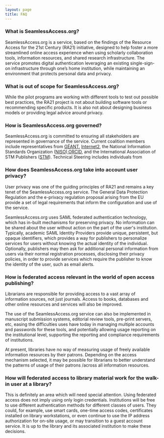 ```yaml
---
layout: page
title: FAQ
---
```


### What is SeamlessAccess.org?

SeamlessAccess.org is a service, based on the findings of the Resource Access for the 21st Century (RA21) initiative, designed to help foster a more streamlined online access experience when using scholarly collaboration tools, information resources, and shared research infrastructure. The service promotes digital authentication leveraging an existing single-sign-on infrastructure through one’s home institution, while maintaining an environment that protects personal data and privacy.



### What is out of scope for SeamlessAccess.org?

While the pilot programs are working with different tools to test out possible best practices, the RA21 project is not about building software tools or recommending specific products. It is also not about designing business models or providing legal advice around privacy.

### How is SeamlessAccess.org governed?

SeamlessAccess.org is committed to ensuring all stakeholders are represented in governance of the service. Current coalition members include representatives from [GÉANT](https://geant.org), [Internet2](https://internet2.edu), the National Information Standards Organization ([NISO](https://niso.org)),[ORCID](https://orcid.org), and the International Association of STM Publishers ([STM](https://stm-assoc.org)). Technical Steering includes individuals from 


### How does SeamlessAccess.org take into account user privacy?

User privacy was one of the guiding principles of RA21 and remains a key tenet of the SeamlessAccess.org service. The General Data Protection Regulation and the e-privacy regulation proposal arising from the EU provide a set of legal requirements that inform the configuration and use of the service. 

SeamlessAccess.org uses SAML federated authentication technology, which has in-built mechanisms for preserving privacy. No information can be shared about the user without action on the part of the user's institution. Typically, academic SAML Identity Providers provide unique, persistent, but opaque identifiers, which provides a way for publishers to personalize services for users without knowing the actual identity of the individual. Optionally, publishers may then ask for additional personal information from users via their normal registration processes, disclosing their privacy policies, in order to provide services which require the publisher to know the identity of the user, such as email alerts.

### How is federated access relevant in the world of open access publishing?

Librarians are responsible for providing access to a vast array of information sources, not just journals. Access to books, databases and other online resources and services will also be improved.

The use of the SeamlessAccess.org service can also be implemented in manuscript submission systems, editorial review tools, pre-print servers, etc, easing the difficulties uses have today in managing multiple accounts and passwords for these tools, and potentially allowing usage reporting on the institutional level, supporting the reporting and compliance requirements of institutions.

At present, libraries have no way of measuring usage of freely available information resources by their patrons. Depending on the access mechanism selected, it may be possible for librarians to better understand the patterns of usage of their patrons /across all information resources.
    

### How will federated access to library material work for the walk-in user at a library?

This is definitely an area which will need special attention. Using federated access does not imply using only login credentials. Institutions will be free to use different authentication methods for different classes of users. They could, for example, use smart cards, one-time access codes, certificates installed on library workstations, or even  continue to use the IP address authorization for on-site usage, or may transition to a guest account service. It is up to the library and its associated institution to make these decisions.





